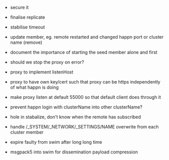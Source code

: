 * secure it
* finalise replicate
* stabilise timeout
* update member, eg. remote restarted and changed happn port or cluster name (remove)
* document the importance of starting the seed member alone and first


* should we stop the proxy on error?
* proxy to implement listenHost
* proxy to have own key/cert such that proxy can be https independently of what happn is doing
* make proxy listen at default 55000 so that default client does through it


* prevent happn login with clusterName into other clusterName?
* hole in stabalize, don't know when the remote has subscribed
* handle /_SYSTEM/_NETWORK/_SETTINGS/NAME overwrite from each cluster member


* expire faulty from swim after long long time
* msgpack5 into swim for dissemination payload compression
